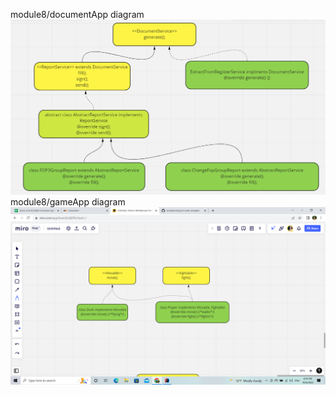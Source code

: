 module8/documentApp diagram
![docDiagram](https://github.com/soniabond/goit-code-samples/blob/master/src/main/resources/Screenshot%20(2).png)
module8/gameApp diagram
![gameDiagram](https://github.com/soniabond/goit-code-samples/blob/master/src/main/resources/Screenshot%20(3).png)